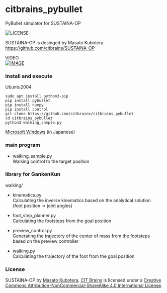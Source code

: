 # citbrains_pybullet  
PyBullet simulator for SUSTAINA-OP  

![LICENSE](https://img.shields.io/badge/License-CC%20BY--NC--SA%204.0-lightgrey.svg)

SUSTAINA-OP is desinged by Masato Kubotera  
https://github.com/citbrains/SUSTAINA-OP

VIDEO  
[![IMAGE](http://img.youtube.com/vi/iXAvYs80RxA/0.jpg)](https://youtu.be/iXAvYs80RxA)

### Install and execute

Ubuntu2004  
```
sudo apt install python3-pip
pip install pybullet
pip install numpy
pip install control
git clone https://github.com/citbrains/citbrains_pybullet
cd citbrains_pybullet
python3 walking_sample.py
```

[Microsoft Windows](https://github.com/citbrains/GankenKun_pybullet/wiki/%E9%96%8B%E7%99%BA%E7%92%B0%E5%A2%83%E3%81%AE%E6%BA%96%E5%82%99) (in Japanese)

### main program

- walking_sample.py  
Walking control to the target position  

### library for GankenKun

walking/  

- kinematics.py  
Calculating the inverse kinematics based on the analytical solution  
(foot position -> joint angles)  

- foot_step_planner.py  
Calculating the footsteps from the goal position  

- preview_control.py  
Generating the trajectory of the center of mass from the footsteps based on the preview controller  

- walking.py  
Calculating the trajectory of the foot from the goal position  

### License

SUSTAINA-OP by [Masato Kubotera](https://github.com/MasatoKubotera), [CIT Brains](https://github.com/citbrains) is licensed under a [Creative Commons Attribution-NonCommercial-ShareAlike 4.0 International License](http://creativecommons.org/licenses/by-nc-sa/4.0/).  
